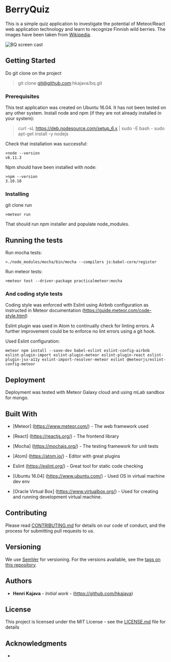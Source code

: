 # BerryQuiz

This is a simple quiz application to investigate the potential of
Meteor/React web application technology and learn to recognize
Finnish wild berries. The images have been taken from <a target="_blank" rel="noopener noreferrer" href="http://www.wikipedia.com">
 Wikipedia</a>.

![BQ screen cast](imports/imports/filesforgithubREADME/bq_screencast_20171116.gif "BerryQuiz UI (css part not polished I know...)")

## Getting Started

Do git clone on the project
>git clone git@github.com:hkajava/bq.git


### Prerequisites

This test application was created on Ubuntu 16.04. It has not been tested on any other system.
Install node and npm (if they are not already installed in your system):
>curl -sL https://deb.nodesource.com/setup_6.x | sudo -E bash -
>sudo apt-get install -y nodejs

Check that installation was successful:
```
>node --version
v6.11.3
```

Npm should have been installed with node:
```
>npm --version
3.10.10
```


### Installing

git clone
run
```
>meteor run
```
That should run npm installer and populate node_modules.

## Running the tests

Run mocha tests:
```
>./node_modules/mocha/bin/mocha --compilers js:babel-core/register
```

Run meteor tests:
```
>meteor test --driver-package practicalmeteor:mocha
```


### And coding style tests

Coding style was enforced with Eslint using Airbnb configuration as instructed
in Meteor documentation (https://guide.meteor.com/code-style.html)

Eslint plugin was used in Atom to continually check for linting errors.
A further improvement could be to enforce no lint errors using a git hook.

Used Eslint configuration:
```
meteor npm install --save-dev babel-eslint eslint-config-airbnb eslint-plugin-import eslint-plugin-meteor eslint-plugin-react eslint-plugin-jsx-a11y eslint-import-resolver-meteor eslint @meteorjs/eslint-config-meteor

```

## Deployment

Deployment was tested with Meteor Galaxy cloud and using mLab sandbox for mongo.

## Built With

* [Meteor] (https://www.meteor.com/) - The web framework used
* [React] (https://reactjs.org/) - The frontend library

* [Mocha] (https://mochajs.org/) - The testing framework for unit tests

* [Atom] (https://atom.io/) - Editor with great plugins
* Eslint (https://eslint.org/) - Great tool for static code checking

* [Ubuntu 16.04] (https://www.ubuntu.com/) - Used OS in virtual machine dev env
* [Oracle Virtual Box] (https://www.virtualbox.org/) - Used for creating and
running development virtual machine.

## Contributing

Please read [CONTRIBUTING.md](https://gist.github.com/PurpleBooth/b24679402957c63ec426) for details on our code of conduct, and the process for submitting pull requests to us.

## Versioning

We use [SemVer](http://semver.org/) for versioning. For the versions available, see the [tags on this repository](https://github.com/your/project/tags).

## Authors

* **Henri Kajava** - *Initial work* - (https://github.com/hkajava)


## License

This project is licensed under the MIT License - see the [LICENSE.md](LICENSE.md) file for details

## Acknowledgments

*
